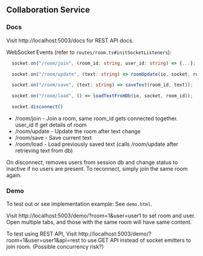 ## Collaboration Service

### Docs

Visit http://localhost:5003/docs for REST API docs.

WebSocket Events (refer to `routes/room.ts#initSocketListeners`):

```typescript
  socket.on("/room/join", (room_id: string, user_id: string) => {...};

  socket.on("/room/update", (text: string) => roomUpdate(io, socket, room_id, text));

  socket.on("/room/save", (text: string) => saveText(room_id, text));

  socket.on("/room/load", () => loadTextFromDb(io, socket, room_id));

  socket.disconnect()
```

- /room/join - Join a room, same room_id gets connected together. user_id if get details of room  
- /room/update - Update the room after text change  
- /room/save - Save current text  
- /room/load - Load previously saved text (calls /room/update after retrieving text from db)  

On disconnect, removes users from session db and change status to inactive if no users are present.
To reconnect, simply join the same room again.

### Demo

To test out or see implementation example: See `demo.html`.

Visit http://localhost:5003/demo/?room=1&user=user1
to set room and user. Open multiple tabs, and those with the same room will have same content.

To test using REST API,
Visit http://localhost:5003/demo/?room=1&user=user1&api=rest
to use GET API instead of socket emitters to join room. (Possible concurrency risk?)
